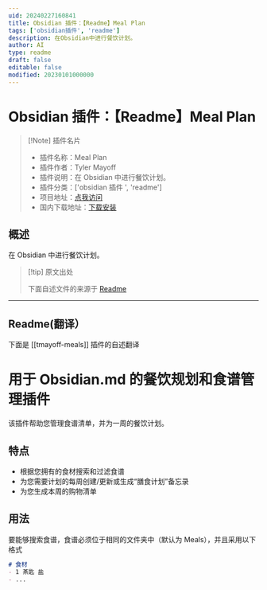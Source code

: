 ```yaml
---
uid: 20240227160841
title: Obsidian 插件：【Readme】Meal Plan
tags: ['obsidian插件', 'readme']
description: 在Obsidian中进行餐饮计划。
author: AI
type: readme
draft: false
editable: false
modified: 20230101000000
---
```


# Obsidian 插件：【Readme】Meal Plan

> [!Note] 插件名片
> - 插件名称：Meal Plan
> - 插件作者：Tyler Mayoff
> - 插件说明：在 Obsidian 中进行餐饮计划。
> - 插件分类：['obsidian 插件 ', 'readme']
> - 项目地址：[点我访问](https://github.com/tmayoff/obsidian-meals)
> - 国内下载地址：[下载安装](https://pkmer.cn/products/plugin/pluginMarket/?tmayoff-meals)

## 概述

在 Obsidian 中进行餐饮计划。

> [!tip] 原文出处
>
>下面自述文件的来源于 [Readme](https://ghproxy.net/https://raw.githubusercontent.com/tmayoff/obsidian-meals/main/README.md)

---

## Readme(翻译）

下面是 [[tmayoff-meals]] 插件的自述翻译

# 用于 Obsidian.md 的餐饮规划和食谱管理插件

该插件帮助您管理食谱清单，并为一周的餐饮计划。

## 特点

- 根据您拥有的食材搜索和过滤食谱
- 为您需要计划的每周创建/更新或生成“膳食计划”备忘录
- 为您生成本周的购物清单

## 用法

要能够搜索食谱，食谱必须位于相同的文件夹中（默认为 Meals），并且采用以下格式

```md
# 食材
- 1 茶匙 盐
- ...



